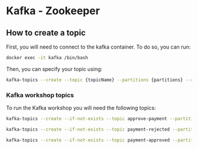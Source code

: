 # Kafka - Zookeeper

## How to create a topic

First, you will need to connect to the kafka container. To do so, you can run:

```bash
docker exec -it kafka /bin/bash
```

Then, you can specify your topic using:

```bash
kafka-topics --create --topic {topicName} --partitions {partitions} --replication-factor {replicationFactor} --bootstrap-server localhost:9092
```

### Kafka workshop topics

To run the Kafka workshop you will need the following topics:

```bash
kafka-topics --create --if-not-exists --topic approve-payment --partitions 3 --replication-factor 1 --bootstrap-server localhost:9092
```

```bash
kafka-topics --create --if-not-exists --topic payment-rejected --partitions 3 --replication-factor 1 --bootstrap-server localhost:9092
```

```bash
kafka-topics --create --if-not-exists --topic payment-approved --partitions 3 --replication-factor 1 --bootstrap-server localhost:9092
```
